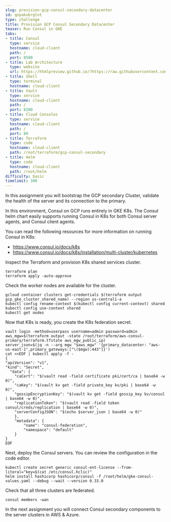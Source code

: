 ```yaml
---
slug: provision-gcp-consul-secondary-datacenter
id: qnpakxbrglnt
type: challenge
title: Provision GCP Consul Secondary Datacenter
teaser: Run Consul in GKE
tabs:
- title: Consul
  type: service
  hostname: cloud-client
  path: /
  port: 8500
- title: Lab Architecture
  type: website
  url: https://htmlpreview.github.io/?https://raw.githubusercontent.com/hashicorp/field-workshops-consul/add-consul-multi-cloud/instruqt-tracks/multi-cloud-service-networking-with-consul/assets/diagrams/diagrams.html
- title: Shell
  type: terminal
  hostname: cloud-client
- title: Vault
  type: service
  hostname: cloud-client
  path: /
  port: 8200
- title: Cloud Consoles
  type: service
  hostname: cloud-client
  path: /
  port: 80
- title: Terraform
  type: code
  hostname: cloud-client
  path: /root/terraform/gcp-consul-secondary
- title: Helm
  type: code
  hostname: cloud-client
  path: /root/helm
difficulty: basic
timelimit: 300
---
```

In this assignment you will bootstrap the GCP secondary Cluster, validate the health of the server and its connection to the primary. <br>

In this environment, Consul on GCP runs entirely in GKE K8s. The Consul helm chart easily supports running Consul in K8s for both Consul server agents, and Consul client agents. <br>

You can read the following resources for more information on running Consul in K8s: <br>
  * https://www.consul.io/docs/k8s
  * https://www.consul.io/docs/k8s/installation/multi-cluster/kubernetes

Inspect the Terraform and provision K8s shared services cluster. <br>

```
terraform plan
terraform apply -auto-approve
```

Check the worker nodes are available for the cluster. <br>

```
gcloud container clusters get-credentials $(terraform output gcp_gke_cluster_shared_name) --region us-central1-a
kubectl config rename-context $(kubectl config current-context) shared
kubectl config use-context shared
kubectl get nodes
```

Now that K8s is ready, you create the K8s federation secret.

```
vault login -method=userpass username=admin password=admin
aws_mgw=$(terraform output -state /root/terraform/aws-consul-primary/terraform.tfstate aws_mgw_public_ip)
server_json=$(jq -n --arg mgw "$aws_mgw" '{primary_datacenter: "aws-us-east-1",primary_gateways:["\($mgw):443"]}')
cat <<EOF | kubectl apply -f -
{
"apiVersion": "v1",
"kind": "Secret",
  "data": {
    "caCert": "$(vault read -field certificate pki/cert/ca | base64 -w 0)",
    "caKey": "$(vault kv get -field private_key kv/pki | base64 -w 0)",
    "gossipEncryptionKey": "$(vault kv get -field gossip_key kv/consul | base64 -w 0)",
    "replicationToken": "$(vault read -field token consul/creds/replication | base64 -w 0)",
    "serverConfigJSON": "$(echo $server_json | base64 -w 0)"
    },
    "metadata": {
        "name": "consul-federation",
        "namespace": "default"
    }
}
EOF
```

Next, deploy the Consul servers. You can review the configuration in the code editor.

```
kubectl create secret generic consul-ent-license --from-literal="key=$(cat /etc/consul.hclic)"
helm install hashicorp hashicorp/consul -f /root/helm/gke-consul-values.yaml --debug --wait --version 0.33.0
```

Check that all three clusters are federated.

```
consul members -wan
```

In the next assignment you will connect Consul secondary components to the server clusters in AWS & Azure.
